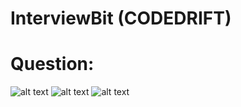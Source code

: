 # InterviewBit (CODEDRIFT)
# Question:
![alt text](https://github.com/Ratndeepk/target2months/blob/master/Interviewbit(Array)/IMG/1.png?raw=true)
![alt text](https://github.com/Ratndeepk/target2months/blob/master/Interviewbit(Array)/IMG/2_.png?raw=true)
![alt text](https://github.com/Ratndeepk/target2months/blob/master/Interviewbit(Array)/IMG/3_.png?raw=true)

